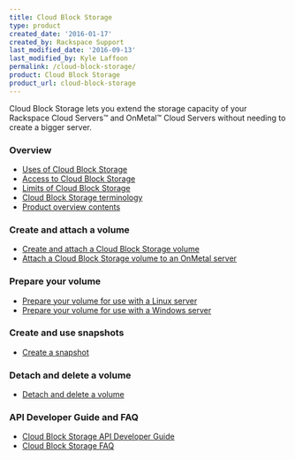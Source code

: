 ```yaml
---
title: Cloud Block Storage
type: product
created_date: '2016-01-17'
created_by: Rackspace Support
last_modified_date: '2016-09-13'
last_modified_by: Kyle Laffoon
permalink: /cloud-block-storage/
product: Cloud Block Storage
product_url: cloud-block-storage
---
```


Cloud Block Storage lets you extend the storage capacity of your Rackspace Cloud
Servers&trade; and OnMetal&trade; Cloud Servers without needing to create a
bigger server.

###  Overview

- [Uses of Cloud Block Storage](/support/how-to/cloud-block-storage-overview#uses-of-cbs)
- [Access to Cloud Block Storage](/support/how-to/cloud-block-storage-overview#access-cbs)
- [Limits of Cloud Block Storage](/support/how-to/cloud-block-storage-overview#limits-of-cbs)
- [Cloud Block Storage terminology](/support/how-to/cloud-block-storage-overview#cbs-terminology)
- [Product overview contents](/support/how-to/cloud-block-storage-overview#cbs-gs-toc)

###  Create and attach a volume

- [Create and attach a Cloud Block Storage volume](/support/how-to/create-and-attach-a-cloud-block-storage-volume)
- [Attach a Cloud Block Storage volume to an OnMetal server](/support/how-to/attach-a-cloud-block-storage-volume-to-an-onmetal-server#attach-volume-to-an-onmetal-server)

###  Prepare your volume

- [Prepare your volume for use with a Linux server](/support/how-to/prepare-your-cloud-block-storage-volume#prepare_linux)
- [Prepare your volume for use with a Windows server](/support/how-to/prepare-your-cloud-block-storage-volume#prepare_windows)

###  Create and use snapshots

- [Create a snapshot](/support/how-to/create-and-use-cloud-block-storage-snapshots)

###  Detach and delete a volume

- [Detach and delete a volume](/support/how-to/detach-and-delete-cloud-block-storage-volumes)

###  API Developer Guide and FAQ

- [Cloud Block Storage API Developer Guide](https://docs.rackspace.com/docs/cloud-block-storage/v1/developer-guide/)
- [Cloud Block Storage FAQ](/support/how-to/cloud-block-storage-faq/)
